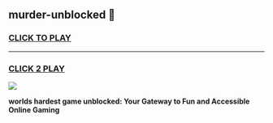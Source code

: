 
## murder-unblocked 👋
<h3>
<a href="https://premium.freeplayer.one?title=murder-unblocked&ref=14F">CLICK TO PLAY</a></h3>
<hr>

<h3>
<a href="https://premium.freeplayer.one?title=murder-unblocked&ref=14F">CLICK 2 PLAY</a>
  
</h3>

<a href="https://premium.freeplayer.one?title=murder-unblocked&ref=12F/"><img src="https://clearcache.store/games.png"></a>


**worlds hardest game unblocked: Your Gateway to Fun and Accessible Online Gaming**
